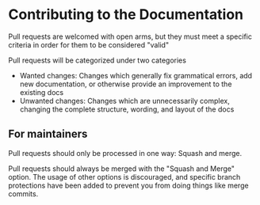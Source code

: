 # Contributing to the Documentation

Pull requests are welcomed with open arms, but they must meet a specific criteria in order for them to be considered "valid"

Pull requests will be categorized under two categories

- Wanted changes: Changes which generally fix grammatical errors, add new documentation, or otherwise provide an improvement to the existing docs
- Unwanted changes: Changes which are unnecessarily complex, changing the complete structure, wording, and layout of the docs

## For maintainers

Pull requests should only be processed in one way: Squash and merge.

Pull requests should always be merged with the "Squash and Merge" option. The usage of other options is discouraged, and specific branch protections have been added to prevent you from doing things like merge commits.
